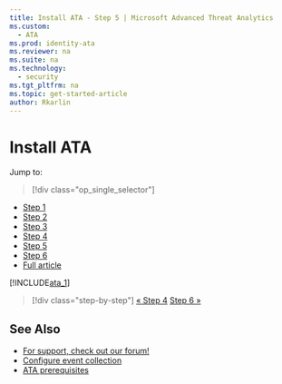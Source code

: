 ```yaml
---
title: Install ATA - Step 5 | Microsoft Advanced Threat Analytics
ms.custom:
  - ATA
ms.prod: identity-ata
ms.reviewer: na
ms.suite: na
ms.technology:
  - security
ms.tgt_pltfrm: na
ms.topic: get-started-article
author: Rkarlin
---
```

# Install ATA

Jump to:
> [!div class="op_single_selector"]
- [Step 1](install-ata-step1.md)
- [Step 2](install-ata-step2.md)
- [Step 3](install-ata-step3.md)
- [Step 4](install-ata-step4.md)
- [Step 5](install-ata-step5.md)
- [Step 6](install-ata-step6.md)
- [Full article](install-ata.md)

[!INCLUDE[ata_1](../includes/install-ata-step5-include.md)]

>[!div class="step-by-step"]
[« Step 4](install-ata-step4.md)
[Step 6 »](install-ata-step6.md)

## See Also

- [For support, check out our forum!](https://social.technet.microsoft.com/Forums/security/en-US/home?forum=mata)
- [Configure event collection](/ATA/plandesign/configure-event-collection.html)
- [ATA prerequisites](/ATA/plandesign/ata-prerequisites.html)
